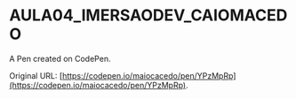 # AULA04_IMERSAODEV_CAIOMACEDO

A Pen created on CodePen.

Original URL: [https://codepen.io/maiocacedo/pen/YPzMpRp](https://codepen.io/maiocacedo/pen/YPzMpRp).

